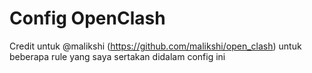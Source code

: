 # Config OpenClash

Credit untuk @malikshi (https://github.com/malikshi/open_clash) untuk beberapa rule yang saya sertakan didalam config ini
